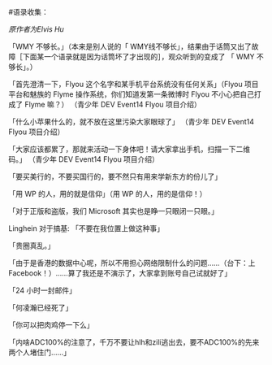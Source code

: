 #语录收集：

*原作者为Elvis Hu*

「WMY 不够长。」（本来是别人说的「 WMY线不够长」，结果由于话筒又出了故障［下面某一个语录就是因为话筒坏了才出现的］，观众听到的变成了 「 WMY 不够长」。）

「首先澄清一下，Flyou 这个名字和某手机平台系统没有任何关系」（Flyou 项目平台和魅族的 Flyme 操作系统，你们知道发第一条微博时 Flyou 不小心把自己打成了 Flyme 嘛？）
（青少年 DEV Event14 Flyou 项目介绍）

「什么小苹果什么的，就不放在这里污染大家眼球了」
（青少年 DEV Event14 Flyou 项目介绍）

「大家应该都累了，那就来活动一下身体吧！请大家拿出手机，扫描一下二维码。」
（青少年 DEV Event14 Flyou 项目介绍）

「要买美行的，不要买国行的，要不然只有用来学新东方的份儿了」

「用 WP 的人，用的就是信仰」（用 WP 的人，用的是信仰！）

「对于正版和盗版，我们 Microsoft 其实也是睁一只眼闭一只眼。」 

Linghein 对于搞基: 「不要在我位置上做这种事」

「贵圈真乱。」

「由于是香港的数据中心呢，所以不用担心网络限制什么的问题……（台下：上Facebook！）……算了我还是不演示了，大家拿到账号自己试就好了」

「24 小时一封邮件」

「何凌瀚已经死了」

「你可以把肉鸡停一下么」

「内啥ADC100%的注意了，千万不要让hlh和zili逃出去，要不ADC100%的先来两个人堵住门……」
